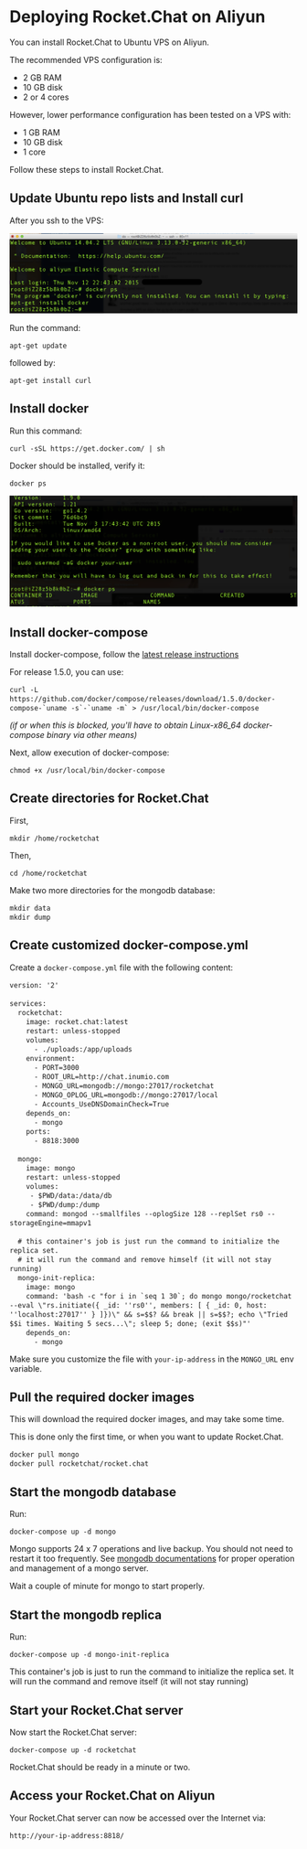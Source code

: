 # Deploying Rocket.Chat on Aliyun

You can install Rocket.Chat to Ubuntu VPS on Aliyun.

The recommended VPS configuration is:

* 2 GB RAM
* 10 GB disk
* 2 or 4 cores

However, lower performance configuration has been tested on a VPS with:

* 1 GB RAM
* 10 GB disk
* 1 core

Follow these steps to install Rocket.Chat.

## Update Ubuntu repo lists and Install curl

After you ssh to the VPS:

![aliyun shell](https://raw.githubusercontent.com/Sing-Li/bbug/master/images/aliyun1.png)

Run the command:

```text
apt-get update
```

followed by:

```text
apt-get install curl
```

## Install docker

Run this command:

```text
curl -sSL https://get.docker.com/ | sh
```

Docker should be installed, verify it:

```text
docker ps
```

![aliyun docker verify](https://raw.githubusercontent.com/Sing-Li/bbug/master/images/aliyun2.png)

## Install docker-compose

Install docker-compose, follow the [latest release instructions](https://github.com/docker/compose/releases)

For release 1.5.0, you can use:

```text
curl -L https://github.com/docker/compose/releases/download/1.5.0/docker-compose-`uname -s`-`uname -m` > /usr/local/bin/docker-compose
```

_\(if or when this is blocked, you'll have to obtain Linux-x86\_64 docker-compose binary via other means\)_

Next, allow execution of docker-compose:

```text
chmod +x /usr/local/bin/docker-compose
```

## Create directories for Rocket.Chat

First,

```text
mkdir /home/rocketchat
```

Then,

```text
cd /home/rocketchat
```

Make two more directories for the mongodb database:

```text
mkdir data
mkdir dump
```

## Create customized docker-compose.yml

Create a `docker-compose.yml` file with the following content:

```text
version: '2'

services:
  rocketchat:
    image: rocket.chat:latest
    restart: unless-stopped
    volumes:
      - ./uploads:/app/uploads
    environment:
      - PORT=3000
      - ROOT_URL=http://chat.inumio.com
      - MONGO_URL=mongodb://mongo:27017/rocketchat
      - MONGO_OPLOG_URL=mongodb://mongo:27017/local
      - Accounts_UseDNSDomainCheck=True
    depends_on:
      - mongo
    ports:
      - 8818:3000

  mongo:
    image: mongo
    restart: unless-stopped
    volumes:
     - $PWD/data:/data/db
     - $PWD/dump:/dump
    command: mongod --smallfiles --oplogSize 128 --replSet rs0 --storageEngine=mmapv1

  # this container's job is just run the command to initialize the replica set.
  # it will run the command and remove himself (it will not stay running)
  mongo-init-replica:
    image: mongo
    command: 'bash -c "for i in `seq 1 30`; do mongo mongo/rocketchat --eval \"rs.initiate({ _id: ''rs0'', members: [ { _id: 0, host: ''localhost:27017'' } ]})\" && s=$$? && break || s=$$?; echo \"Tried $$i times. Waiting 5 secs...\"; sleep 5; done; (exit $$s)"'
    depends_on:
      - mongo
```

Make sure you customize the file with `your-ip-address` in the `MONGO_URL` env variable.

## Pull the required docker images

This will download the required docker images, and may take some time.

This is done only the first time, or when you want to update Rocket.Chat.

```text
docker pull mongo
docker pull rocketchat/rocket.chat
```

## Start the mongodb database

Run:

```text
docker-compose up -d mongo
```

Mongo supports 24 x 7 operations and live backup. You should not need to restart it too frequently. See [mongodb documentations](https://docs.mongodb.org/manual/) for proper operation and management of a mongo server.

Wait a couple of minute for mongo to start properly.

## Start the mongodb replica

Run:

```text
docker-compose up -d mongo-init-replica
```

This container's job is just to run the command to initialize the replica set. It will run the command and remove itself \(it will not stay running\)

## Start your Rocket.Chat server

Now start the Rocket.Chat server:

```text
docker-compose up -d rocketchat
```

Rocket.Chat should be ready in a minute or two.

## Access your Rocket.Chat on Aliyun

Your Rocket.Chat server can now be accessed over the Internet via:

```text
http://your-ip-address:8818/
```

